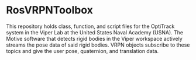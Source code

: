 # RosVRPNToolbox

This repository holds class, function, and script files for the OptiTrack system in the Viper Lab at the United States Naval Academy (USNA). The Motive software that detects rigid bodies in the Viper workspace
actively streams the pose data of said rigid bodies. VRPN objects subscribe to these topics and give the user pose, quaternion, and translation data.